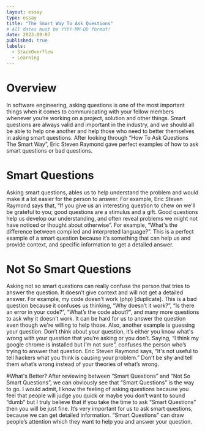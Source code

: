 ```yaml
---
layout: essay
type: essay
title: "The Smart Way To Ask Questions"
# All dates must be YYYY-MM-DD format!
date: 2023-09-07
published: true
labels:
  - StackOverflow
  - Learning
---
```



# Overview
In software engineering, asking questions is one of the most important things when it comes to communicating with your fellow members whenever you’re working on a project, solution and other things. Smart questions are always valid and important in the industry, and we should all be able to help one another and help those who need to better themselves in asking smart questions. After looking through “How To Ask Questions The Smart Way”, Eric Steven Raymond gave perfect examples of how to ask smart questions or bad questions. 

# Smart Questions
Asking smart questions, ables us to help understand the problem and would make it a lot easier for the person to answer. For example, Eric Steven Raymond says that, “If you give us an interesting question to chew on we'll be grateful to you; good questions are a stimulus and a gift. Good questions help us develop our understanding, and often reveal problems we might not have noticed or thought about otherwise”. For example, “What's the difference between compiled and interpreted language?”. This is a perfect example of a smart question because it’s something that can help us and provide context, and specific information to get a detailed answer. 

# Not So Smart Questions
Asking not so smart questions can really confuse the person that tries to answer the question. It doesn’t give context and will not get a detailed answer. For example, my code doesn't work (php) [duplicate]. This is a bad question because it confuses us thinking, “Why doesn’t it work?”, “Is there an error in your code?”, “What’s the code about?”, and many more questions to ask why it doesn’t work. It can be hard for us to answer the question even though we're willing to help those.  Also, another example is guessing your question. Don’t think about your question, it’s either you know what's wrong with your question that you’re asking or you don’t. Saying, “I think my google chrome is installed but I’m not sure”, confuses the person who’s trying to answer that question. Eric Steven Raymond says, “It's not useful to tell hackers what you think is causing your problem.” Don’t be shy and tell them what’s wrong instead of your theories of what’s wrong. 


#What's Better?
After reviewing between “Smart Questions” and “Not So Smart Questions”, we can obviously see that “Smart Questions” is the way to go. I would admit, I know the feeling of asking questions because you feel that people will judge you quick or maybe you don’t want to sound “dumb” but I truly believe that if you take the time to ask “Smart Questions” then you will be just fine. It’s very important for us to ask smart questions, because we can get detailed information. “Smart Questions” can draw people’s attention which they want to help you and answer your question. 

